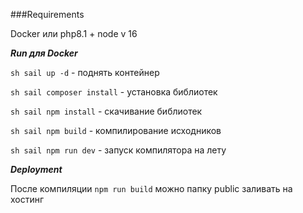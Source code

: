 
###Requirements

Docker или php8.1 + node v 16

***Run для Docker***

`sh sail up -d` - поднять контейнер

`sh sail composer install` - установка библиотек

`sh sail npm install` - скачивание библиотек

`sh sail npm build` - компилирование исходников

`sh sail npm run dev` -  запуск компилятора на лету

***Deployment***

После компиляции `npm run build` можно папку public заливать на хостинг 






